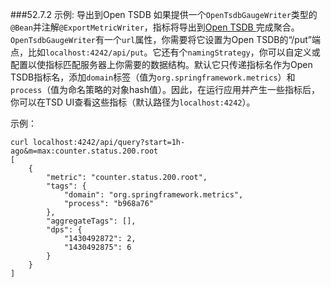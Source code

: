 ###52.7.2 示例: 导出到Open TSDB
如果提供一个`OpenTsdbGaugeWriter`类型的`@Bean`并注解`@ExportMetricWriter`，指标将导出到[Open TSDB ](http://opentsdb.net/)完成聚合。`OpenTsdbGaugeWriter`有一个`url`属性，你需要将它设置为Open TSDB的“/put”端点，比如`localhost:4242/api/put`。它还有个`namingStrategy`，你可以自定义或配置以使指标匹配服务器上你需要的数据结构。默认它只传递指标名作为Open TSDB指标名，添加`domain`标签（值为`org.springframework.metrics`）和`process`（值为命名策略的对象hash值）。因此，在运行应用并产生一些指标后，你可以在TSD UI查看这些指标（默认路径为`localhost:4242`）。

示例：
```shell
curl localhost:4242/api/query?start=1h-ago&m=max:counter.status.200.root
[
	{
		"metric": "counter.status.200.root",
		"tags": {
			"domain": "org.springframework.metrics",
			"process": "b968a76"
		},
		"aggregateTags": [],
		"dps": {
			"1430492872": 2,
			"1430492875": 6
		}
	}
]
```
